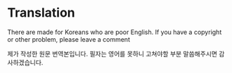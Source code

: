 # Translation

There are made for Koreans who are poor English. If you have a copyright or other problem, please leave a comment

제가 작성한 원문 번역본입니다. 필자는 영어를 못하니 고쳐야할 부분 말씀해주시면 감사하겠습니다.
